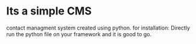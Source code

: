 # Its a simple CMS 
contact managment system created using python.
for installation:
Directly run the python file on your framework and it is good to go.

